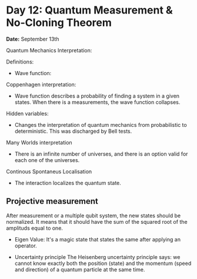 # Day 12: Quantum Measurement & No-Cloning Theorem

**Date:** September 13th  

Quantum  Mechanics Interpretation:

Definitions:

- Wave function: 



Coppenhagen interpretation:
- Wave function describes a probability of finding a system in a given states.  When there is a measurements, the wave function collapses.


Hidden variables:
- Changes the interpretation of quantum mechanics from probabilistic to deterministic.  This was discharged by Bell tests.

Many Worlds interpretation
- There is an infinite number of universes, and there is an option valid for each one of the universes.

Continous Spontaneus Localisation
- The interaction localizes the quantum state.

## Projective measurement
After measurement or a multiple qubit system, the new states should be normalized.  It means that it should have the sum of the squared root of the amplituds equal to one.

- Eigen Value:
It's a magic state that states the same after applying an operator.


- Uncertainty principle
The Heisenberg uncertainty principle says: we cannot know exactly both the position (state) and the momentum (speed and direction) of a quantum particle at the same time.
